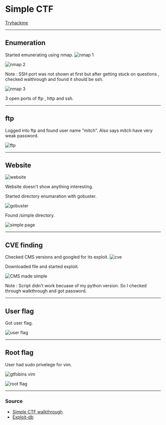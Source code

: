 # Simple CTF
[Tryhackme](../Tryhackme.md)
- --
## Enumeration
Started emunerating using nmap.
![nmap 1](nmap%201.png)

![nmap 2](nmap%202.png)

Note : SSH port was not shown at first but after getting stuck on questions , checked walthrough and found it should be ssh.

![nmap 3](nmap%203.png)

3 open ports of ftp , http and ssh.
- --
## ftp
Logged into ftp and found user name "mitch". Also says mitch have very weak password.

![ftp](ftp.png)
- --
## Website

![website](website.png)

Website doesn't show anything interesting.

Started directory enumaration with gobuster.

![gobuster](gobuster.png)

Found /simple directory.

![simple page](simple%20page.png)
- --
## CVE finding
Checked CMS versions and googled for its exploit.
![cve](cve.png)

Downloaded file and started exploit.

![CMS made simple](CMS%20made%20simple.png)

Note : Script didn't work becuase of my python version. So I checked through walkthrough and got password.
- --
## User flag
Got user flag.

![user flag](../Wonderland/user%20flag.png)
- --
## Root flag
User had sudo privelege for vim.

![gtfobins vim](gtfobins%20vim.png)

![root flag](../Wgel/root%20flag.png)

- --
### Source 
- [Simple CTF walkthrough](https://medium.com/@skylarphenis/tryhackme-simple-ctf-walk-through-e8bb8c8671a9)
- [Exploit-db](https://www.exploit-db.com/exploits/46635)
